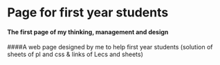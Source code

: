 # Page for first year students
#### The first page of my thinking, management and design
####A web page designed by me to help first year students (solution of sheets of pl and css & links of Lecs and sheets)

